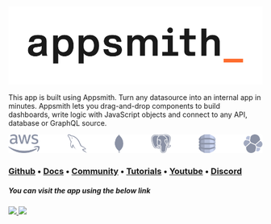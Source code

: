 ![](https://raw.githubusercontent.com/appsmithorg/appsmith/release/static/appsmith_logo_primary.png)

This app is built using Appsmith. Turn any datasource into an internal app in minutes. Appsmith lets you drag-and-drop components to build dashboards, write logic with JavaScript objects and connect to any API, database or GraphQL source.

![](https://raw.githubusercontent.com/appsmithorg/appsmith/release/static/images/integrations.png)

### [Github](https://github.com/appsmithorg/appsmith) • [Docs](https://docs.appsmith.com/?utm_source=github&utm_medium=social&utm_content=appsmith_docs&utm_campaign=null&utm_term=appsmith_docs) • [Community](https://community.appsmith.com/) • [Tutorials](https://github.com/appsmithorg/appsmith/tree/update/readme#tutorials) • [Youtube](https://www.youtube.com/appsmith) • [Discord](https://discord.gg/rBTTVJp)

##### You can visit the app using the below link

###### [![](https://assets.appsmith.com/git-sync/Buttons.svg) ](https://release.app.appsmith.com/applications/66fa27bb2ad93166ab85d407/pages/66fa27bb2ad93166ab85d409) [![](https://assets.appsmith.com/git-sync/Buttons2.svg)](https://release.app.appsmith.com/applications/66fa27bb2ad93166ab85d407/pages/66fa27bb2ad93166ab85d409/edit)
